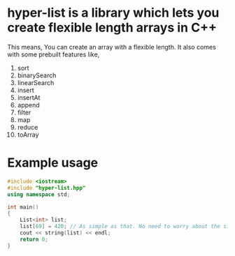 # hyper-list is a library which lets you create flexible length arrays in C++

This means, You can create an array with a flexible length. It also comes with some prebuilt features like,

1. sort
2. binarySearch
3. linearSearch
4. insert
5. insertAt
6. append
7. filter
8. map
9. reduce
10. toArray

# Example usage

```C++
#include <iostream>
#include "hyper-list.hpp"
using namespace std;

int main()
{
    List<int> list;
    list[69] = 420; // As simple as that. No need to worry about the size of the list.
    cout << string(list) << endl;
    return 0;
}
```
